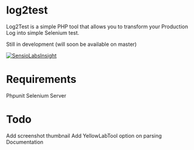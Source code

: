 # log2test
Log2Test is a simple PHP tool that allows you to transform your Production Log into simple Selenium test.

Still in development (will soon be available on master)

[![SensioLabsInsight](https://insight.sensiolabs.com/projects/d9e3c01e-7bea-4705-8b0b-f6273dac5b09/big.png)](https://insight.sensiolabs.com/projects/d9e3c01e-7bea-4705-8b0b-f6273dac5b09)



# Requirements
Phpunit
Selenium Server

# Todo
Add screenshot thumbnail 
Add YellowLabTool option on parsing
Documentation

